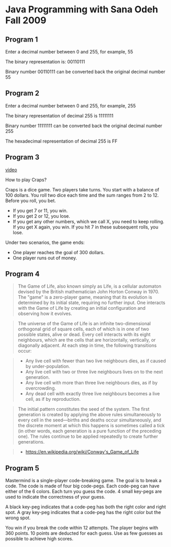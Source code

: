 # Java Programming with Sana Odeh Fall 2009

## Program 1

Enter a decimal number between 0 and 255, for example, 55

The binary representation is: 00110111

Binary number 00110111 can be converted back the original decimal number 55

## Program 2

Enter a decimal number between 0 and 255, for example, 255

The binary representation of decimal 255 is 11111111

Binary number 11111111 can be converted back the original decimal number 255

The hexadecimal representation of decimal 255 is FF

## Program 3

[video](https://youtu.be/4RYa8g1v3RQ)

How to play Craps?

Craps is a dice game. Two players take turns. You start with a balance of 100 dollars. You roll two dice each time and the sum ranges from 2 to 12. Before you roll, you bet. 

* If you get 7 or 11, you win.
* If you get 2 or 12, you lose.
* If you get any other numbers, which we call X, you need to keep rolling. If you get X again, you win. If you hit 7 in these subsequent rolls, you lose.

Under two scenarios, the game ends: 
* One player reaches the goal of 300 dollars.
* One player runs out of money.

## Program 4

>The Game of Life, also known simply as Life, is a cellular automaton devised by the British mathematician John Horton Conway in 1970. The "game" is a zero-player game, meaning that its evolution is determined by its initial state, requiring no further input. One interacts with the Game of Life by creating an initial configuration and observing how it evolves.

>The universe of the Game of Life is an infinite two-dimensional orthogonal grid of square cells, each of which is in one of two possible states, alive or dead. Every cell interacts with its eight neighbours, which are the cells that are horizontally, vertically, or diagonally adjacent. At each step in time, the following transitions occur:

>* Any live cell with fewer than two live neighbours dies, as if caused by under-population.
>* Any live cell with two or three live neighbours lives on to the next generation.
>* Any live cell with more than three live neighbours dies, as if by overcrowding.
>* Any dead cell with exactly three live neighbours becomes a live cell, as if by reproduction.

>The initial pattern constitutes the seed of the system. The first generation is created by applying the above rules simultaneously to every cell in the seed—births and deaths occur simultaneously, and the discrete moment at which this happens is sometimes called a tick (in other words, each generation is a pure function of the preceding one). The rules continue to be applied repeatedly to create further generations.

>- https://en.wikipedia.org/wiki/Conway's_Game_of_Life

## Program 5

Mastermind is a single-player code-breaking game. The goal is to break a code. The code is made of four big code-pegs. Each code-peg can have either of the 6 colors. Each turn you guess the code. 4 small key-pegs are used to indicate the correctness of your guess.

A black key-peg indicates that a code-peg has both the right color and right spot.
A gray key-peg indicates that a code-peg has the right color but the wrong spot.

You win if you break the code within 12 attempts. The player begins with 360 points. 10 points are deducted for each guess. Use as few guesses as possible to achieve high scores.
